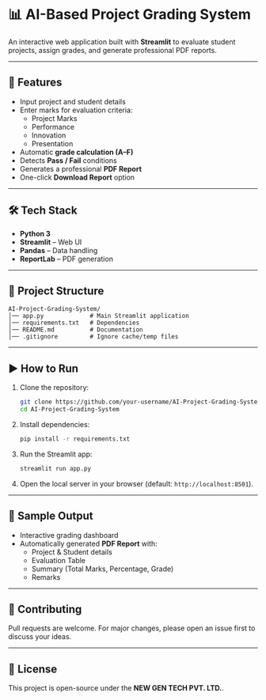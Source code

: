 # 📊 AI-Based Project Grading System

An interactive web application built with **Streamlit** to evaluate student projects, assign grades, and generate professional PDF reports.

---

## 🚀 Features
- Input project and student details
- Enter marks for evaluation criteria:
  - Project Marks
  - Performance
  - Innovation
  - Presentation
- Automatic **grade calculation (A–F)**
- Detects **Pass / Fail** conditions
- Generates a professional **PDF Report**
- One-click **Download Report** option

---

## 🛠️ Tech Stack
- **Python 3**
- **Streamlit** – Web UI
- **Pandas** – Data handling
- **ReportLab** – PDF generation

---

## 📂 Project Structure
```
AI-Project-Grading-System/
│── app.py             # Main Streamlit application
│── requirements.txt   # Dependencies
│── README.md          # Documentation
│── .gitignore         # Ignore cache/temp files
```

---

## ▶️ How to Run
1. Clone the repository:
   ```bash
   git clone https://github.com/your-username/AI-Project-Grading-System.git
   cd AI-Project-Grading-System
   ```

2. Install dependencies:
   ```bash
   pip install -r requirements.txt
   ```

3. Run the Streamlit app:
   ```bash
   streamlit run app.py
   ```

4. Open the local server in your browser (default: `http://localhost:8501`).

---

## 📑 Sample Output
- Interactive grading dashboard
- Automatically generated **PDF Report** with:
  - Project & Student details  
  - Evaluation Table  
  - Summary (Total Marks, Percentage, Grade)  
  - Remarks  

---

## 🤝 Contributing
Pull requests are welcome. For major changes, please open an issue first to discuss your ideas.

---

## 📜 License
This project is open-source under the **NEW GEN TECH PVT. LTD.**.

